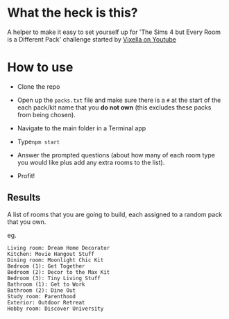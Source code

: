 # What the heck is this?

A helper to make it easy to set yourself up for 'The Sims 4 but Every Room is a Different Pack' challenge started by [Vixella on Youtube](https://www.youtube.com/watch?v=5YF_BjATDzA)


# How to use

- Clone the repo

- Open up the `packs.txt` file and make sure there is a `#` at the start of the each pack/kit name that you **do not own** (this excludes these packs from being chosen).

- Navigate to the main folder in a Terminal app

- Type`npm start`

- Answer the prompted questions (about how many of each room type you would like plus add any extra rooms to the list).

- Profit!


## Results

A list of rooms that you are going to build, each assigned to a random pack that you own.

eg.

````
Living room: Dream Home Decorator
Kitchen: Movie Hangout Stuff
Dining room: Moonlight Chic Kit
Bedroom (1): Get Together
Bedroom (2): Decor to the Max Kit
Bedroom (3): Tiny Living Stuff
Bathroom (1): Get to Work
Bathroom (2): Dine Out
Study room: Parenthood
Exterior: Outdoor Retreat
Hobby room: Discover University

````
